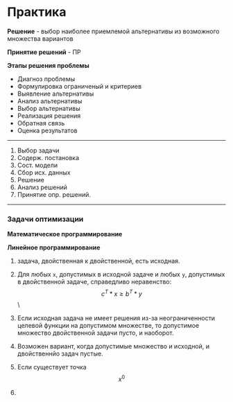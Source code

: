 # Практика 

**Решение** - выбор наиболее приемлемой альтернативы из возможного множества вариантов  


**Принятие решений** - ПР  


**Этапы решения проблемы**
* Диагноз проблемы
* Формулировка ограниченый и критериев 
* Выявление альтернативы
* Анализ альтернативы
* Выбор альтернативы
* Реализация решения
* Обратная связь
* Оценка результатов  

***

1. Выбор задачи 
2. Содерж. постановка
3. Сост. модели
4. Сбор исх. данных
5. Решение
6. Анализ решений
7. Принятие опр. решений.  


***

### Задачи оптимизации

**Математическое программирование**  


**Линейное программирование**



1. задача, двойственная к двойственной, есть исходная.
2. Для любых `x`, допустимых в исходной задаче и любых `y`, допустимых в двойственной задаче, справедливо неравенство:  
$$c^T*x \geq b^T*y$$\

3. Если исходная задача не имеет решения из-за неограниченности целевой функции на допустимом множестве, то допустимое множество двойственной задачи пусто, и наоборот.
4. Возможен вариант, когда допустимые множество и исходной, и двойственнйо задач пустые.
5. Если существует точка $$x^0$$
6. 

